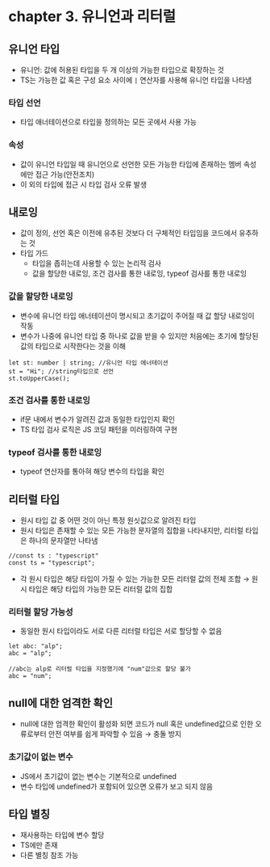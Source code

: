 # chapter 3. 유니언과 리터럴

## 유니언 타입

- 유니언: 값에 허용된 타입을 두 개 이상의 가능한 타입으로 확장하는 것
- TS는 가능한 값 혹은 구성 요소 사이에 `|` 연산자를 사용해 유니언 타입을 나타냄

### 타입 선언

- 타입 애너테이션으로 타입을 정의하는 모든 곳에서 사용 가능

### 속성

- 값이 유니언 타입일 때 유니언으로 선언한 모든 가능한 타입에 존재하는 멤버 속성에만 접근 가능(안전조치)
- 이 외의 타입에 접근 시 타입 검사 오류 발생

## 내로잉

- 값이 정의, 선언 혹은 이전에 유추된 것보다 더 구체적인 타입임을 코드에서 유추하는 것
- 타입 가드
  - 타입을 좁히는데 사용할 수 있는 논리적 검사
  - 값을 할당한 내로잉, 조건 검사를 통한 내로잉, typeof 검사를 통한 내로잉

### 값을 할당한 내로잉

- 변수에 유니언 타입 애너테이션이 명시되고 초기값이 주어질 때 값 할당 내로잉이 작동
- 변수가 나중에 유니언 타입 중 하나로 값을 받을 수 있지만 처음에는 초기에 할당된 값의 타입으로 시작한다는 것을 이해

```tsx
let st: number | string; //유니언 타입 에너테이션
st = "Hi"; //string타입으로 선언
st.toUpperCase();
```

### 조건 검사를 통한 내로잉

- if문 내에서 변수가 알려진 값과 동일한 타입인지 확인
- TS 타입 검사 로직은 JS 코딩 패턴을 미러링하여 구현

### typeof 검사를 통한 내로잉

- typeof 연산자를 통아혀 해당 변수의 타입을 확인

## 리터럴 타입

- 원시 타입 값 중 어떤 것이 아닌 특정 원싯값으로 알려진 타입
- 원시 타입은 존재할 수 있는 모든 가능한 문자열의 집합을 나타내지만, 리터럴 타입은 하나의 문자열만 나타냄

```tsx
//const ts : "typescript"
const ts = "typescript";
```

- 각 원시 타입은 해당 타입이 가질 수 있는 가능한 모든 리터럴 값의 전체 조합
  → 원시 타입은 해당 타입의 가능한 모든 리터럴 값의 집합

### 리터럴 할당 가능성

- 동일한 원시 타입이라도 서로 다른 리터럴 타입은 서로 할당할 수 없음

```tsx
let abc: "alp";
abc = "alp";

//abc는 alp로 리터럴 타입을 지정했기에 "num"값으로 할당 불가
abc = "num";
```

## null에 대한 엄격한 확인

- null에 대한 엄격한 확인이 활성화 되면 코드가 null 혹은 undefined값으로 인한 오류로부터 안전 여부를 쉽게 파악할 수 있음
  → 충돌 방지

### 초기값이 없는 변수

- JS에서 초기값이 없는 변수는 기본적으로 undefined
- 변수 타입에 undefined가 포함되어 있으면 오류가 보고 되지 않음

## 타입 별칭

- 재사용하는 타입에 변수 할당
- TS에만 존재
- 다른 별칭 참조 가능
